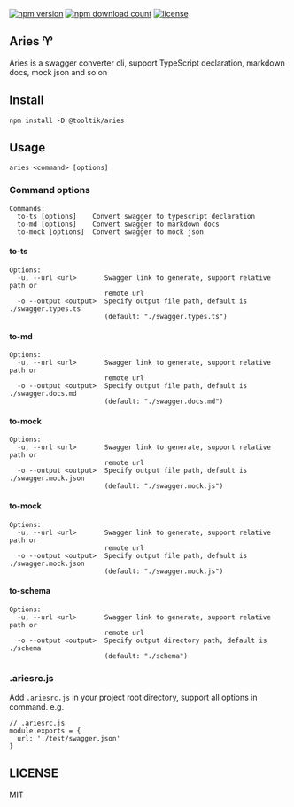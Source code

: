 [![npm version](https://img.shields.io/npm/v/@tooltik/aries.svg)](https://www.npmjs.com/package/@tooltik/aries) [![npm download count](https://img.shields.io/npm/dt/@tooltik/aries.svg)](https://www.npmjs.com/package/@tooltik/aries) [![license](https://img.shields.io/npm/l/@tooltik/aries.svg)](LICENSE) 

## Aries ♈️
Aries is a swagger converter cli, support TypeScript declaration, markdown docs, mock json and so on

## Install
```
npm install -D @tooltik/aries
```

## Usage
```
aries <command> [options]
```

### Command options
```
Commands:
  to-ts [options]    Convert swagger to typescript declaration
  to-md [options]    Convert swagger to markdown docs
  to-mock [options]  Convert swagger to mock json
```

#### to-ts
```
Options:
  -u, --url <url>       Swagger link to generate, support relative path or
                        remote url
  -o --output <output>  Specify output file path, default is ./swagger.types.ts
                        (default: "./swagger.types.ts")
```

#### to-md
```
Options:
  -u, --url <url>       Swagger link to generate, support relative path or
                        remote url
  -o --output <output>  Specify output file path, default is ./swagger.docs.md
                        (default: "./swagger.docs.md")
```

#### to-mock
```
Options:
  -u, --url <url>       Swagger link to generate, support relative path or
                        remote url
  -o --output <output>  Specify output file path, default is ./swagger.mock.json
                        (default: "./swagger.mock.js")
```

#### to-mock
```
Options:
  -u, --url <url>       Swagger link to generate, support relative path or
                        remote url
  -o --output <output>  Specify output file path, default is ./swagger.mock.json
                        (default: "./swagger.mock.js")
```

#### to-schema
```
Options:
  -u, --url <url>       Swagger link to generate, support relative path or
                        remote url
  -o --output <output>  Specify output directory path, default is ./schema
                        (default: "./schema")
```

### .ariesrc.js
Add `.ariesrc.js` in your project root directory, support all options in command. e.g.

```
// .ariesrc.js
module.exports = {
  url: './test/swagger.json'
}
```


## LICENSE
MIT